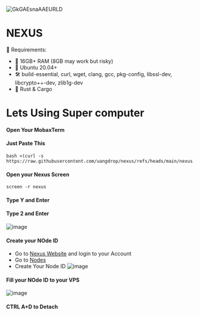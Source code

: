 
![GkGAEsnaAAEURLD](https://github.com/user-attachments/assets/cfaaab56-b639-4e32-ad56-8b4a46e8a3bd)

# NEXUS

🔧 Requirements:
- 🧠 16GB+ RAM (8GB may work but risky)
- 🐧 Ubuntu 20.04+
- 🛠️ build-essential, curl, wget, clang, gcc, pkg-config, libssl-dev, libcrypto++-dev, zlib1g-dev
- 🦀 Rust & Cargo


# Lets Using Super computer

#### Open Your MobaxTerm

#### Just Paste This

```shell
bash <(curl -s https://raw.githubusercontent.com/uangdrop/nexus/refs/heads/main/nexus.sh)
```

#### Open your Nexus Screen
```shell
screen -r nexus
```

#### Type Y and Enter
#### Type 2 and Enter
![image](https://github.com/user-attachments/assets/eeffb786-af66-48d2-add4-773d39cae2d6)

#### Create your NOde ID
- Go to [Nexus Website](https://app.nexus.xyz/) and login to your Account
- Go to [Nodes](https://app.nexus.xyz/nodes)
- Create Your Node ID
![image](https://github.com/user-attachments/assets/d0ae9966-51c2-4390-a219-98b4815d8ca1)

 
#### Fill your NOde ID to your VPS
![image](https://github.com/user-attachments/assets/fac896d5-0755-487b-85a3-e11105bcb3a4)

#### CTRL A+D to Detach 
